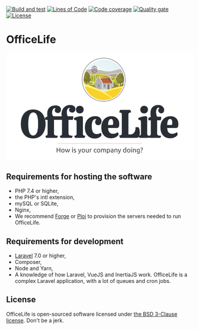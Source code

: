 [![Build and test](https://github.com/officelifehq/officelife/workflows/Build%20and%20test/badge.svg)](https://github.com/officelifehq/officelife/actions?query=workflow%3A%22Build+and+test%22)
[![Lines of Code](https://sonarcloud.io/api/project_badges/measure?project=officelife&amp;metric=ncloc)](https://sonarcloud.io/dashboard?id=officelife)
[![Code coverage](https://sonarcloud.io/api/project_badges/measure?project=officelife&amp;metric=coverage)](https://sonarcloud.io/project/activity?custom_metrics=coverage&amp;graph=custom&amp;id=officelife)
[![Quality gate](https://sonarcloud.io/api/project_badges/measure?project=officelife&amp;metric=alert_status)](https://sonarcloud.io/dashboard?id=officelife)
[![License](https://img.shields.io/badge/License-BSD%203--Clause-blue.svg)](https://opensource.org/licenses/BSD-3-Clause)

# OfficeLife

<div align="center">
  <img loading="lazy" src="docs/img/logo.png" loading="lazy" />
</div>

## Requirements for hosting the software

- PHP 7.4 or higher,
- the PHP's intl extension,
- mySQL or SQLite,
- Nginx,
- We recommend [Forge](https://forge.laravel.com/) or [Ploi](https://ploi.io) to provision the servers needed to run OfficeLife.

## Requirements for development

- [Laravel](https://laravel.com/) 7.0 or higher,
- Composer,
- Node and Yarn,
- A knowledge of how Laravel, VueJS and InertiaJS work. OfficeLife is a complex Laravel application, with a lot of queues and cron jobs.

## License

OfficeLife is open-sourced software licensed under [the BSD 3-Clause license](LICENSE). Don't be a jerk.
